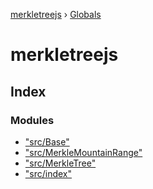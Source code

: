 [merkletreejs](README.md) › [Globals](globals.md)

# merkletreejs

## Index

### Modules

* ["src/Base"](modules/_src_base_.md)
* ["src/MerkleMountainRange"](modules/_src_merklemountainrange_.md)
* ["src/MerkleTree"](modules/_src_merkletree_.md)
* ["src/index"](modules/_src_index_.md)

